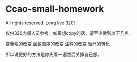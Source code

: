 # Ccao-small-homework
All rights reserved. Long live 320!

仅供320内部人员参考。如果想copy的话，请至少做到以下几点：

变量名的改变
函数顺序的改变
注释的改变
循环的转化

所以说更好的方法是你先看一遍然后关掉自己想。

